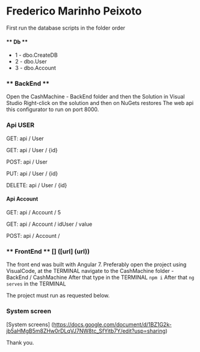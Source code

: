 ﻿# Frederico Marinho Peixoto #
First run the database scripts in the folder order
#### ** Db ** ####
* 1 - dbo.CreateDB
* 2 - dbo.User
* 3 - dbo.Account

### ** BackEnd ** ###
Open the CashMachine - BackEnd folder and then the Solution in Visual Studio
Right-click on the solution and then on NuGets restores
The web api this configurator to run on port 8000.

### Api USER ###

GET: api / User

GET: api / User / {id}

POST: api / User

PUT: api / User / {id}

DELETE: api / User / {id}

#### Api Account ####

GET: api / Account / 5

GET: api / Account / idUser / value

POST: api / Account /

### ** FrontEnd ** [] ([url] (url)) ###
The front end was built with Angular 7.
Preferably open the project using VisualCode, at the TERMINAL navigate to the CashMachine folder - BackEnd / CashMachine
After that type in the TERMINAL `npm i`
After that `ng serves` in the TERMINAL

The project must run as requested below.

### System screen ###

[System screens] (https://docs.google.com/document/d/1BZ1G2k-jb5aHMgB5m8ZHw0rDLqVJ7NW8tc_SfYitb7Y/edit?usp=sharing)


Thank you.